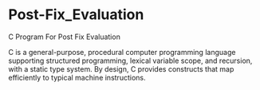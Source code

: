# Post-Fix_Evaluation
C Program For Post Fix Evaluation

C is a general-purpose, procedural computer programming language supporting structured programming, lexical variable scope, and recursion, with a static type system. By design, C provides constructs that map efficiently to typical machine instructions.
